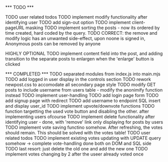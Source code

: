 *** TODO ***

TODO user related todos
  TODO implement modify functionality after identifying user
  TODO add sign-out option
TODO implement client-pageURL masking
TODO implement sorting the posts - now its ordered by time created, hard coded by the query.
TODO CORRECT: the remove and modify logic has an unwanted side-effect, upon noone is signed in, Anonymous posts can be removed by anyone

HIGHLY OPTIONAL
TODO implement content field into the post, and adding transition to the separate posts to enlargen when the 'enlarge' button is clicked

*** COMPLETED ***
TODO separated modules from index.js into main.mjs
TODO add logged in user display in the controls section
TODO rework newpost.css to accomodate all secondary page style
TODO modify GET posts to include username from users table - modify the anonimify function instead
TODO implement user-handling
  TODO add login page form
  TODO add signup page with redirect
  TODO add username to endpoint SQL insert and  display user_id 
TODO implement upvote/downvote functions
  TODO function targetting the used vote button and disabling the other. after implementing users ofcourse
TODO implement delete functionality after identifying user - done, with 'remove' link only displaying for posts by users
  TODO implement vote saving functino somehow. After refreshing, the votes should remain. This should be solved with the votes table!
TODO user related todos
    TODO implement existing votes updating with UPDATE query somehow -> complete vote-handling done both on DOM and SQL side
    TODO last resort: just delete the old one and add the new one
  TODO implement votes changing by 2 after the useer already voted once